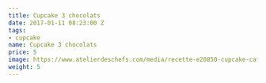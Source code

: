 ```yaml
---
title: Cupcake 3 chocolats
date: 2017-01-11 08:23:00 Z
tags:
- cupcake
name: Cupcake 3 chocolats
price: 5
image: https://www.atelierdeschefs.com/media/recette-e20850-cupcake-cafe-praline-et-noisette.jpg
weight: 5
---
```


